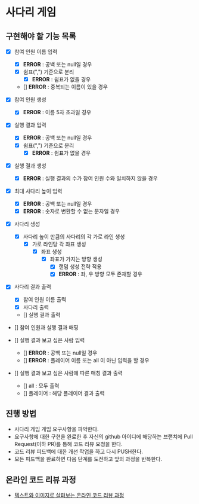 # 사다리 게임

## 구현해야 할 기능 목록
- [X] 참여 인원 이름 입력
    - [X] __ERROR__ : 공백 또는 null일 경우
    - [X] 쉼표(",") 기준으로 분리
        - [X] __ERROR__ : 쉼표가 없을 경우
    - [] __ERROR__ : 중복되는 이름이 있을 경우

- [X] 참여 인원 생성
    - [X] __ERROR__ : 이름 5자 초과일 경우   

- [X] 실행 결과 입력
    - [X] __ERROR__ : 공백 또는 null일 경우
    - [X] 쉼표(",") 기준으로 분리
        - [X] __ERROR__ : 쉼표가 없을 경우

- [X] 실행 결과 생성
    - [X] __ERROR__ : 실행 결과의 수가 참여 인원 수와 일치하지 않을 경우

- [X] 최대 사다리 높이 입력
    - [X] __ERROR__ : 공백 또는 null일 경우
    - [X] __ERROR__ : 숫자로 변환할 수 없는 문자일 경우

- [X] 사다리 생성   
    - [X] 사다리 높이 만큼의 사다리의 각 가로 라인 생성
        - [X] 가로 라인당 각 좌표 생성
            - [X] 좌표 생성
                - [X] 좌표가 가지는 방향 생성
                    - [X] 랜덤 생성 전략 적용
                    - [X] __ERROR__ : 좌, 우 방향 모두 존재할 경우

- [X] 사다리 결과 출력
    - [X] 참여 인원 이름 출력
    - [X] 사다리 출력
    - [] 실행 결과 출력

- [] 참여 인원과 실행 결과 매핑
    
- [] 실행 결과 보고 싶은 사람 입력
    - [] __ERROR__ : 공백 또는 null일 경우
    - [] __ERROR__ : 플레이어 이름 또는 all 이 아닌 입력을 할 경우
    
- [] 실행 결과 보고 싶은 사람에 따른 매칭 결과 출력
    - [] all : 모두 출력
    - [] 플레이어 : 해당 플레이어 결과 출력
    
## 진행 방법
* 사다리 게임 게임 요구사항을 파악한다.
* 요구사항에 대한 구현을 완료한 후 자신의 github 아이디에 해당하는 브랜치에 Pull Request(이하 PR)를 통해 코드 리뷰 요청을 한다.
* 코드 리뷰 피드백에 대한 개선 작업을 하고 다시 PUSH한다.
* 모든 피드백을 완료하면 다음 단계를 도전하고 앞의 과정을 반복한다.

## 온라인 코드 리뷰 과정
* [텍스트와 이미지로 살펴보는 온라인 코드 리뷰 과정](https://github.com/nextstep-step/nextstep-docs/tree/master/codereview)